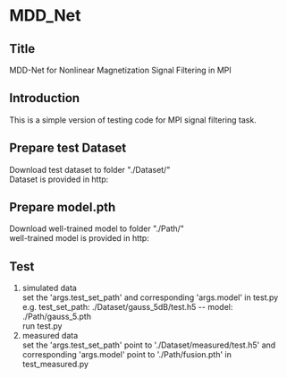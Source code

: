 # MDD_Net
## Title
MDD-Net for Nonlinear Magnetization Signal Filtering in MPI
## Introduction
This is a simple version of testing code for MPI signal filtering task.
## Prepare test Dataset
Download test dataset to folder "./Dataset/"  
Dataset is provided in http:
## Prepare model.pth
Download well-trained model to folder "./Path/"  
well-trained model is provided in http:
## Test
1. simulated data  
set the 'args.test_set_path' and corresponding 'args.model' in test.py  
e.g. test_set_path: ./Dataset/gauss_5dB/test.h5  --  model: ./Path/gauss_5.pth  
run test.py  
2. measured data  
set the 'args.test_set_path' point to './Dataset/measured/test.h5' and corresponding 'args.model' point to './Path/fusion.pth' in test_measured.py
